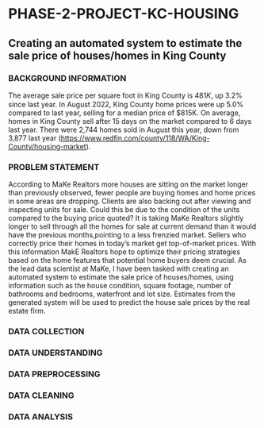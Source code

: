 # PHASE-2-PROJECT-KC-HOUSING
## Creating an automated system to estimate the sale price of houses/homes in King County

### BACKGROUND INFORMATION
The average sale price per square foot in King County is  481𝐾, up 3.2% since last year.
In August 2022, King County home prices were up 5.0% compared to last year, selling for a median price of $815K. On average, homes in King County sell after 15 days on the market compared to 6 days last year. There were 2,744 homes sold in August this year, down from 3,877 last year (https://www.redfin.com/county/118/WA/King-County/housing-market).

### PROBLEM STATEMENT
According to MaKe Realtors more houses are sitting on the market longer than previously observed, fewer people are buying homes and home prices in some areas are dropping. Clients are also backing out after viewing and inspecting units for sale. Could this be due to the condition of the units compared to the buying price quoted?
It is taking MaKe Realtors slightly longer to sell through all the homes for sale at current demand than it would have the previous months,pointing to a less frenzied market.
Sellers who correctly price their homes in today’s market get top-of-market prices. With this information MakE Realtors hope to optimize their pricing strategies based on the home features that potential home buyers deem crucial.
As the lead data scientist at MaKe, I have been tasked with creating an automated system to estimate the sale price of houses/homes, using information such as the house condition, square footage, number of bathrooms and bedrooms, waterfront and lot size. Estimates from the generated system will be used to predict the house sale prices by the real estate firm.

### DATA COLLECTION


### DATA UNDERSTANDING



### DATA PREPROCESSING


### DATA CLEANING



### DATA ANALYSIS


